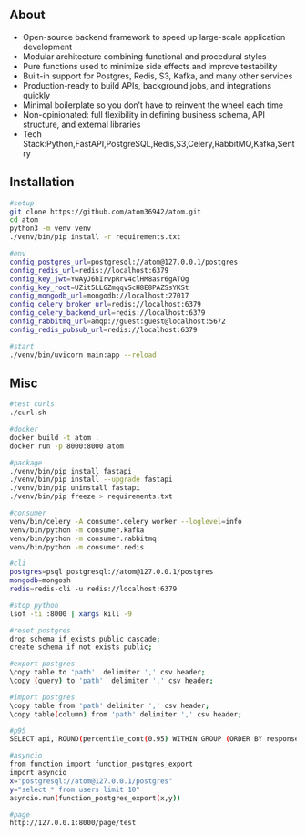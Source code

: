 ## About
- Open-source backend framework to speed up large-scale application development  
- Modular architecture combining functional and procedural styles  
- Pure functions used to minimize side effects and improve testability  
- Built-in support for Postgres, Redis, S3, Kafka, and many other services  
- Production-ready to build APIs, background jobs, and integrations quickly  
- Minimal boilerplate so you don’t have to reinvent the wheel each time  
- Non-opinionated: full flexibility in defining business schema, API structure, and external libraries
- Tech Stack:Python,FastAPI,PostgreSQL,Redis,S3,Celery,RabbitMQ,Kafka,Sentry



## Installation
```bash
#setup
git clone https://github.com/atom36942/atom.git
cd atom
python3 -m venv venv
./venv/bin/pip install -r requirements.txt

#env
config_postgres_url=postgresql://atom@127.0.0.1/postgres
config_redis_url=redis://localhost:6379
config_key_jwt=YwAyJ6hIrvpRrv4clHM8asr6gATOg
config_key_root=UZit5LLGZmqqvScH8E8PAZSsYKSt
config_mongodb_url=mongodb://localhost:27017
config_celery_broker_url=redis://localhost:6379
config_celery_backend_url=redis://localhost:6379
config_rabbitmq_url=amqp://guest:guest@localhost:5672
config_redis_pubsub_url=redis://localhost:6379

#start
./venv/bin/uvicorn main:app --reload
```



## Misc
```bash
#test curls
./curl.sh

#docker
docker build -t atom .
docker run -p 8000:8000 atom

#package
./venv/bin/pip install fastapi
./venv/bin/pip install --upgrade fastapi
./venv/bin/pip uninstall fastapi
./venv/bin/pip freeze > requirements.txt

#consumer
venv/bin/celery -A consumer.celery worker --loglevel=info
venv/bin/python -m consumer.kafka
venv/bin/python -m consumer.rabbitmq
venv/bin/python -m consumer.redis

#cli
postgres=psql postgresql://atom@127.0.0.1/postgres
mongodb=mongosh
redis=redis-cli -u redis://localhost:6379

#stop python
lsof -ti :8000 | xargs kill -9

#reset postgres                    
drop schema if exists public cascade;
create schema if not exists public;

#export postgres
\copy table to 'path'  delimiter ',' csv header;
\copy (query) to 'path'  delimiter ',' csv header;

#import postgres       
\copy table from 'path' delimiter ',' csv header;
\copy table(column) from 'path' delimiter ',' csv header;

#p95
SELECT api, ROUND(percentile_cont(0.95) WITHIN GROUP (ORDER BY response_time_ms)::numeric, 2) AS p95_response_time FROM log_api WHERE created_at >= CURRENT_DATE - INTERVAL '7 days' GROUP BY api ORDER BY p95_response_time DESC;

#asyncio
from function import function_postgres_export
import asyncio
x="postgresql://atom@127.0.0.1/postgres"
y="select * from users limit 10"
asyncio.run(function_postgres_export(x,y))

#page
http://127.0.0.1:8000/page/test
```


